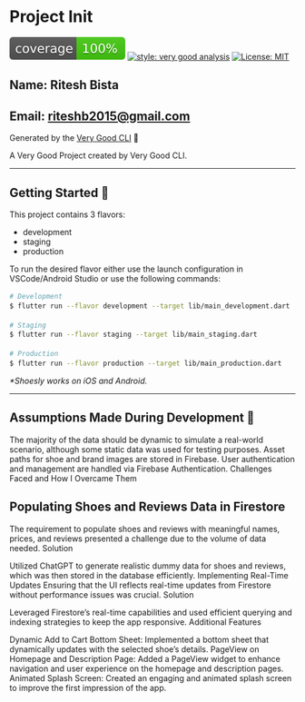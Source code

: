 # Project Init

![coverage][coverage_badge]
[![style: very good analysis][very_good_analysis_badge]][very_good_analysis_link]
[![License: MIT][license_badge]][license_link]

## Name: Ritesh Bista

## Email: riteshb2015@gmail.com

Generated by the [Very Good CLI][very_good_cli_link] 🤖

A Very Good Project created by Very Good CLI.

---

## Getting Started 🚀

This project contains 3 flavors:

- development
- staging
- production

To run the desired flavor either use the launch configuration in VSCode/Android Studio or use the following commands:

```sh
# Development
$ flutter run --flavor development --target lib/main_development.dart

# Staging
$ flutter run --flavor staging --target lib/main_staging.dart

# Production
$ flutter run --flavor production --target lib/main_production.dart
```

_\*Shoesly works on iOS and Android._

---

## Assumptions Made During Development 🧪

The majority of the data should be dynamic to simulate a real-world scenario, although some static data was used for testing purposes.
Asset paths for shoe and brand images are stored in Firebase.
User authentication and management are handled via Firebase Authentication.
Challenges Faced and How I Overcame Them

## Populating Shoes and Reviews Data in Firestore

The requirement to populate shoes and reviews with meaningful names, prices, and reviews presented a challenge due to the volume of data needed.
Solution

Utilized ChatGPT to generate realistic dummy data for shoes and reviews, which was then stored in the database efficiently.
Implementing Real-Time Updates
Ensuring that the UI reflects real-time updates from Firestore without performance issues was crucial.
Solution

Leveraged Firestore’s real-time capabilities and used efficient querying and indexing strategies to keep the app responsive.
Additional Features

Dynamic Add to Cart Bottom Sheet: Implemented a bottom sheet that dynamically updates with the selected shoe’s details.
PageView on Homepage and Description Page: Added a PageView widget to enhance navigation and user experience on the homepage and description pages.
Animated Splash Screen: Created an engaging and animated splash screen to improve the first impression of the app.

[coverage_badge]: coverage_badge.svg
[flutter_localizations_link]: https://api.flutter.dev/flutter/flutter_localizations/flutter_localizations-library.html
[internationalization_link]: https://flutter.dev/docs/development/accessibility-and-localization/internationalization
[license_badge]: https://img.shields.io/badge/license-MIT-blue.svg
[license_link]: https://opensource.org/licenses/MIT
[very_good_analysis_badge]: https://img.shields.io/badge/style-very_good_analysis-B22C89.svg
[very_good_analysis_link]: https://pub.dev/packages/very_good_analysis
[very_good_cli_link]: https://github.com/VeryGoodOpenSource/very_good_cli
